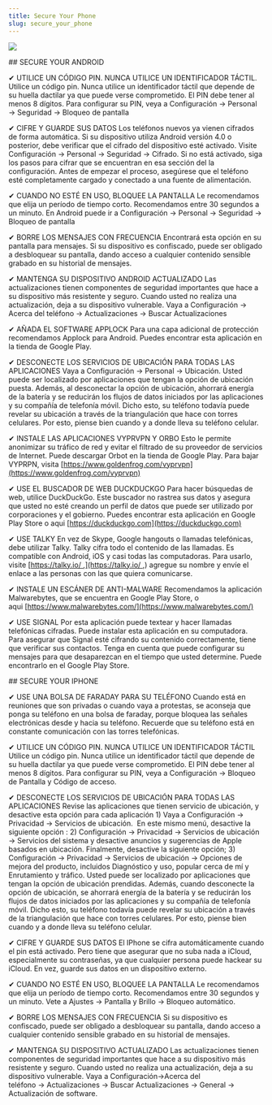 ```yaml
---
title: Secure Your Phone
slug: secure_your_phone
---
```


![](/images/coverchap_3.jpg)


<div class="SECPHONE_H2" markdown="1">## SECURE YOUR ANDROID</div>





<span class="highlight_color">✔ UTILICE UN CÓDIGO PIN. NUNCA UTILICE UN IDENTIFICADOR TÁCTIL.</span> Utilice un código pin. Nunca utilice un identificador táctil que depende de su huella dactilar ya que puede verse comprometido. El PIN debe tener al menos 8 dígitos. Para configurar su PIN, veya a Configuración → Personal → Seguridad → Bloqueo de pantalla 

<span class="highlight_color">✔ CIFRE Y GUARDE SUS DATOS</span> Los teléfonos nuevos ya vienen cifrados de forma automática. Si su dispositivo utiliza Android versión 4.0 o posterior, debe verificar que el cifrado del dispositivo esté activado. Visite Configuración → Personal → Seguridad → Cifrado. Si no está activado, siga los pasos para cifrar que se encuentran en esa sección del la configuración. Antes de empezar el proceso, asegúrese que el teléfono esté completamente cargado y conectado a una fuente de alimentación.

<span class="highlight_color">✔ CUANDO NO ESTÉ EN USO, BLOQUEE LA PANTALLA</span> Le recomendamos que elija un período de tiempo corto. Recomendamos entre 30 segundos a un minuto. En Android puede ir a Configuración → Personal → Seguridad → Bloqueo de pantalla 

<span class="highlight_color">✔ BORRE LOS MENSAJES CON FRECUENCIA</span> Encontrará esta opción en su pantalla para mensajes. Si su dispositivo es confiscado, puede ser obligado a desbloquear su pantalla, dando acceso a cualquier contenido sensible grabado en su historial de mensajes.



<span class="highlight_color">✔ MANTENGA SU DISPOSITIVO ANDROID ACTUALIZADO</span> Las actualizaciones tienen componentes de seguridad importantes que hace a su dispositivo más resistente y seguro. Cuando usted no realiza una actualización, deja a su dispositivo vulnerable. Vaya a Configuración → Acerca del teléfono → Actualizaciones → Buscar Actualizaciones

<span class="highlight_color">✔ AÑADA EL SOFTWARE APPLOCK</span> Para una capa adicional de protección recomendamos Applock para Android. Puedes encontrar esta aplicación en la tienda de Google Play.

<span class="highlight_color">✔ DESCONECTE LOS SERVICIOS DE UBICACIÓN PARA TODAS LAS APLICACIONES</span> Vaya a Configuración → Personal → Ubicación. Usted puede ser localizado por aplicaciones que tengan la opción de ubicación puesta. Además, al desconectar la opción de ubicación, ahorrará energía de la batería y se reducirán los flujos de datos iniciados por las aplicaciones y su compañía de telefonía móvil. Dicho esto, su teléfono todavía puede revelar su ubicación a través de la triangulación que hace con torres celulares. Por esto, piense bien cuando y a donde lleva su teléfono celular.

<span class="highlight_color">✔ INSTALE LAS APLICACIONES VYPRVPN Y ORBO</span> Esto le permite anonimizar su tráfico de red y evitar el filtrado de su proveedor de servicios de Internet. Puede descargar Orbot en la tienda de Google Play. Para bajar VYPRPN, visita [https://www.goldenfrog.com/vyprvpn](https://www.goldenfrog.com/vyprvpn)



<span class="highlight_color">✔ USE EL BUSCADOR DE WEB DUCKDUCKGO</span> Para hacer búsquedas de web, utilice DuckDuckGo. Este buscador no rastrea sus datos y asegura que usted no esté creando un perfil de datos que puede ser utilizado por corporaciones y el gobierno. Puedes encontrar esta aplicación en Google Play Store o aqui [https://duckduckgo.com](https://duckduckgo.com)

<span class="highlight_color">✔ USE TALKY</span> En vez de Skype, Google hangouts o llamadas telefónicas, debe utilizar Talky. Talky cifra todo el contenido de las llamadas. Es compatible con Android, iOS y casi todas las computadoras. Para usarlo, visite [https://talky.io/ ,](https://talky.io/ ,) agregue su nombre y envíe el enlace a las personas con las que quiera comunicarse. 

<span class="highlight_color">✔ INSTALE UN ESCÁNER DE ANTI-MALWARE</span> Recomendamos la aplicación Malwarebytes, que se encuentra en Google Play Store, o aqui [https://www.malwarebytes.com/](https://www.malwarebytes.com/)

<span class="highlight_color">✔ USE SIGNAL</span> Por esta aplicación puede textear y hacer llamadas telefónicas cifradas. Puede instalar esta aplicación en su computadora. Para asegurar que Signal esté cifrando su contenido correctamente, tiene que verificar sus contactos. Tenga en cuenta que puede configurar su mensajes para que desaparezcan en el tiempo que usted determine. Puede encontrarlo en el Google Play Store.

<div class="SECPHONE_H2" markdown="1">## SECURE YOUR IPHONE</div>





<span class="highlight_color">✔ USE UNA BOLSA DE FARADAY PARA SU TELÉFONO</span> Cuando está en reuniones que son privadas o cuando vaya a protestas, se aconseja que ponga su teléfono en una bolsa de faraday, porque bloquea las señales electrónicas desde y hacia su teléfono. Recuerde que su teléfono está en constante comunicación con las torres telefónicas.



<span class="highlight_color">✔ UTILICE UN CÓDIGO PIN. NUNCA UTILICE UN IDENTIFICADOR TÁCTIL</span> Utilice un código pin. Nunca utilice un identificador táctil que depende de su huella dactilar ya que puede verse comprometido. El PIN debe tener al menos 8 dígitos. Para configurar su PIN, veya a Configuración → Bloqueo de Pantalla y Código de acceso.

<span class="highlight_color">✔ DESCONECTE LOS SERVICIOS DE UBICACIÓN PARA TODAS LAS APLICACIONES</span> Revise las aplicaciones que tienen servicio de ubicación, y desactive esta opción para cada aplicación 1) Vaya a Configuración → Privacidad → Servicios de ubicación.  En este mismo menú, desactive la siguiente opción : 2) Configuración → Privacidad → Servicios de ubicación → Servicios del sistema y desactive anuncios y sugerencias de Apple basados ​​en ubicación. Finalmente, desactive la siguiente opción; 3) Configuración → Privacidad → Servicios de ubicación → Opciones de mejora del producto, incluidos Diagnóstico y uso, popular cerca de mí y Enrutamiento y tráfico. Usted puede ser localizado por aplicaciones que tengan la opción de ubicación prendidas. Además, cuando desconecte la opción de ubicación, se ahorrará energía de la batería y se reducirán los flujos de datos iniciados por las aplicaciones y su compañía de telefonía móvil. Dicho esto, su teléfono todavía puede revelar su ubicación a través de la triangulación que hace con torres celulares. Por esto, piense bien cuando y a donde lleva su teléfono celular. 



<span class="highlight_color">✔ CIFRE Y GUARDE SUS DATOS</span> El IPhone se cifra automáticamente cuando el pin está activado. Pero tiene que asegurar que no suba nada a iCloud, especialmente su contraseñas, ya que cualquier persona puede hackear su iCloud. En vez, guarde sus datos en un dispositivo externo.

<span class="highlight_color">✔ CUANDO NO ESTÉ EN USO, BLOQUEE LA PANTALLA</span> Le recomendamos que elija un período de tiempo corto. Recomendamos entre 30 segundos y un minuto. Vete a Ajustes → Pantalla y Brillo → Bloqueo automático.

<span class="highlight_color">✔ BORRE LOS MENSAJES CON FRECUENCIA</span> Si su dispositivo es confiscado, puede ser obligado a desbloquear su pantalla, dando acceso a cualquier contenido sensible grabado en su historial de mensajes.

<span class="highlight_color">✔ MANTENGA SU DISPOSITIVO ACTUALIZADO</span> Las actualizaciones tienen componentes de seguridad importantes que hace a su dispositivo más resistente y seguro. Cuando usted no realiza una actualización, deja a su dispositivo vulnerable. Vaya a Configuración→Acerca del teléfono → Actualizaciones → Buscar Actualizaciones → General → Actualización de software.